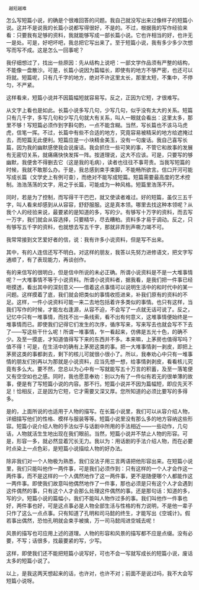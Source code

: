      越短越难 

   怎么写短篇小说，的确是个很难回答的问题。我自己就没写出来过像样子的短篇小说。这并不是说我的长篇小说都写得很好，不是的。不过，根据我的写作经验来看：只要我有足够的资料，我就能够写成一部长篇小说。它也许相当的好，也许无一是处。可是，好吧坏吧，我总把它写出来了。至于短篇小说，我有多少多少次想写而写不成。这是怎么一回事呢？ 

   我仔细想过了，找出一些原因：先从结构上说吧：一部文学作品须有严整的结构，不能像一盘散沙。可是，长篇小说因为篇幅长，即使有的地方不够严密，也还可以将就。短篇呢，只有几千字的地方，绝对不许这里太长，那里太短，不集中，不停匀，不严紧。 

   这样看来，短篇小说并不因篇幅短就容易写。反之，正因为它短，才很难写。 

   从文字上看也是如此。长篇小说多写几句，少写几句，似乎没有太大的关系。短篇只有几千字，多写几句和少写几句就大有关系，叫人一眼就会看出：这里太多，那里不够！写短篇必须作到字斟句酌，一点不能含糊。当然，写长篇也不该马马虎虎，信笔一挥。不过，长篇中有些不合适的地方，究竟容易被精采的地方给遮掩过去，而短篇无此便利。短篇应是一小块精金美玉，没有一句废话。我自己喜写长篇，因为我的幽默感使我会说废话。我会抓住一些可笑的事，不管它和故事的发展有无密切关系，就痛痛快快发挥一阵。按道理说，这大不应该。可是，只要写的够幽默，我便舍不得删去它（这是我的毛病），读者也往往不事苛责。当我写短篇的时候，我就不敢那么办。于是，我总感到束手束脚，不能畅所欲言。信口开河可能写成长篇（文学史上有例可查），而绝对不能写成短篇。短篇需要最高度的艺术控制。浩浩荡荡的文字，用之于长篇，可能成为一种风格。短篇里浩荡不开。 

   同时，若是为了控制，而写得干干巴巴，就又使读者难过。好的短篇，虽仅三五千字，叫人看来却感到从从容容，舒舒服服。这是真本领。哪里去找这种本领呢？从我个人的经验来说，最要紧的是知道的多，写的少。有够写十万字的资料，而去写一万字，我们就会从容选择，只要精华，尽去糟粕。资料多才易于调动。反之，只有够写五千字的资料，也就想去写五千字，那就非弄到声嘶力竭不可。 

   我常常接到文艺爱好者的信，说：我有许多小说资料，但是写不出来。 

   其中，有的人连信还写不明白。对这样的朋友，我答以先努力进修语文，把文字写通顺了，有了表现能力，再谈创作。 

   有的来信写的很明白，但是信中所说的未必正确。所谓小说资料是不是一大堆事情呢？一大堆事情不等于小说资料。所谓小说资料者，据我看，是我们把一件事已经咂摸透，看出其中的深刻意义——借着这点事情可以说明生活中的和时代中的某一问题。这样摸着了底，我们就会把类似的事情收揽进来，补我们原有的资料的不足。这样，一件小说资料可能一来二去地包括着许多类似的事情。也只有这样，当我们写作的时候，才能左右逢源，从容不迫，不会写了一点就无话可说了。反之，记忆中只有一堆事情，而找不出一条线索，看不出有何意义，这堆事情便始终是一堆事情而已。即使我们记得它们发生的次序，循序写来，写来写去也就会写不下去了——写这些干什么呢！所谓一堆事情，乍一看起来，仿佛是五光十色，的确不少。及至一摸底，才知道值得写下来的东西并不多。本来嘛，上茅房也值得写吗？值不得！可是，在生活中的确有上茅房这类的事。把一大堆事情剥一剥皮，即把上茅房这类的事都剥去，剩下的核儿可就很小很小了。所以，我奉劝心中只有一堆事情的朋友们别再以为那就是小说资料，应当先想一想，给事情剥剥皮，看看核儿究竟有多么大。要不然，您总以为心中有一写就能写五十万言的积蓄，及至一落笔便又有空空如也之感。同时，我也愿意奉劝：别以为有了一件似有若无的很单薄的故事，便是有了写短篇小说的内容。那不行。短篇小说并不因为篇幅短，即应先天不足！恰相反，正是因为它短，它才需要又深又厚。您所知道的必须比要写的多得多。 

   是的，上面所说的也适用于人物的描写。在长篇小说里，我们可以从容介绍人物，详细描写他们的性格、模样与服装等等。短篇小说里没有那么多的地方容纳这些形容。短篇小说介绍人物的手法似乎与话剧中所用的手法相近——一些动作，几句话，人物就活生生地出现在我们眼前。当然，短篇小说并不禁止人物的形容。可是，形容一多，就必然显着冗长无力。我以为：用话剧的手法介绍人物，而在必要时点染上一点色彩，是短篇小说描绘人物的好办法。 

   除非我们对一个人物极为熟悉，我们没法子用三言两语把他形容出来。在短篇小说里，我们只能叫他作一两件事，可是我们必须作到：只有这样的一个人才会作这一两件事，而不是这样的一个人偶然地作了这一两件事，更不是随便哪个人都能作这一两件事。即使我们故意叫他偶然地作了一件事，那也必须是只有这个人才会遇到这件偶然的事，只有这个人才会那么处理这件偶然的事。还是那句话：知道的多，写的少。短篇小说的篇幅小，我们不能叫人物作过多的事。我们叫他作一件事也好，两件事也好，可是这点事必是人物全部生活与性格的有力说明，不是他一辈子只作了这么一点点事。只有知道了孔明和司马懿的终生，才能写出《空城计》。假若事出偶然，恐怕孔明就会束手被擒，万一司马懿闯进空城去呢！ 

   风景的描写也可应用上述的道理。人物的形容和风景的描写都不应是点缀。没有必要，不写；话很多，找最要紧的写，少写。 

   这样，即使我们还不能把短篇小说写好，可也不会一写就写成长的短篇小说，废话太多的短篇小说了。 

   以上，是我这两天想起来的话，也许对，也许不对；前面不是说过吗，我不大会写短篇小说呀。 

